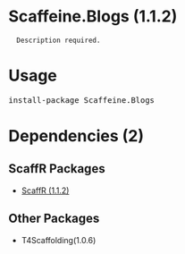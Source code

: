 ﻿Scaffeine.Blogs (1.1.2)
======

      Description required.
    
Usage
======
<pre>install-package Scaffeine.Blogs</pre>
Dependencies (2)
=====

ScaffR Packages
------
* [ScaffR (1.1.2)](https://github.com/wcpro/ScaffR/tree/master/src/ScaffR)

Other Packages
------
* T4Scaffolding(1.0.6)
